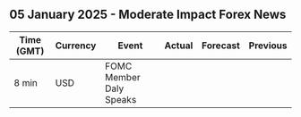## 05 January 2025 - Moderate Impact Forex News

| Time (GMT) | Currency | Event | Actual | Forecast | Previous |
|------|----------|-------|--------|----------|----------|
| 8 min | USD | FOMC Member Daly Speaks |  |  |  |
